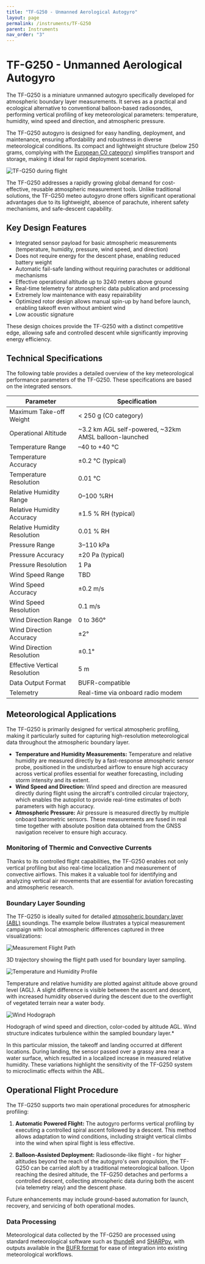 ```yaml
---
title: "TF-G250 - Unmanned Aerological Autogyro"
layout: page
permalink: /instruments/TF-G250
parent: Instruments
nav_order: "3"
---
```


# TF-G250 - Unmanned Aerological Autogyro

The TF-G250 is a miniature unmanned autogyro specifically developed for atmospheric boundary layer measurements. It serves as a practical and ecological alternative to conventional balloon-based radiosondes, performing vertical profiling of key meteorological parameters: temperature, humidity, wind speed and direction, and atmospheric pressure.

The TF-G250 autogyro is designed for easy handling, deployment, and maintenance, ensuring affordability and robustness in diverse meteorological conditions. Its compact and lightweight structure (below 250 grams, complying with the [European C0 category](https://www.easa.europa.eu/en/domains/drones-air-mobility/operating-drone/open-category-low-risk-civil-drones)) simplifies transport and storage, making it ideal for rapid deployment scenarios.

![TF-G250 during flight](TF-G250_flight.png)

The TF-G250 addresses a rapidly growing global demand for cost-effective, reusable atmospheric measurement tools. Unlike traditional solutions, the TF-G250  meteo autogyro drone offers significant operational advantages due to its lightweight, absence of parachute, inherent safety mechanisms, and safe-descent capability.

## Key Design Features

* Integrated sensor payload for basic atmospheric measurements (temperature, humidity, pressure, wind speed, and direction)
* Does not require energy for the descent phase, enabling reduced battery weight
* Automatic fail-safe landing without requiring parachutes or additional mechanisms
* Effective operational altitude up to 3240 meters above ground
* Real-time telemetry for atmospheric data publication and processing
* Extremely low maintenance with easy repairability
* Optimized rotor design allows manual spin-up by hand before launch, enabling takeoff even without ambient wind
* Low acoustic signature

These design choices provide the TF-G250 with a distinct competitive edge, allowing safe and controlled descent while significantly improving energy efficiency.

## Technical Specifications

The following table provides a detailed overview of the key meteorological performance parameters of the TF-G250. These specifications are based on the integrated  sensors.

| Parameter                     | Specification                                           |
| ----------------------------- | ------------------------------------------------------- |
| Maximum Take-off Weight       | < 250 g (C0 category)                                   |
| Operational Altitude          | ~3.2 km AGL self-powered, ~32km AMSL balloon-launched   |
| Temperature Range             | –40 to +40 °C                                           |
| Temperature Accuracy          | ±0.2 °C (typical)                                       |
| Temperature Resolution        | 0.01 °C                                                 |
| Relative Humidity Range       | 0–100 %RH                                               |
| Relative Humidity Accuracy    | ±1.5 % RH (typical)                                     |
| Relative Humidity Resolution  | 0.01 % RH                                               |
| Pressure Range                | 3–110 kPa                                               |
| Pressure Accuracy             | ±20 Pa (typical)                                        |
| Pressure Resolution           | 1 Pa                                                    |
| Wind Speed Range              | TBD                                                     |
| Wind Speed Accuracy           | ±0.2 m/s                                                |
| Wind Speed Resolution         | 0.1 m/s                                                 |
| Wind Direction Range          | 0 to 360°                                               |
| Wind Direction Accuracy       | ±2°                                                     |
| Wind Direction Resolution     | ±0.1°                                                   |
| Effective Vertical Resolution | 5 m                                                     |
| Data Output Format            | BUFR-compatible                                         |
| Telemetry                     | Real-time via onboard radio modem                       |

## Meteorological Applications

The TF-G250 is primarily designed for vertical atmospheric profiling, making it particularly suited for capturing high-resolution meteorological data throughout the atmospheric boundary layer.

* **Temperature and Humidity Measurements:** Temperature and relative humidity are measured directly by a fast-response atmospheric sensor probe, positioned in the undisturbed airflow to ensure high accuracy across vertical profiles essential for weather forecasting, including storm intensity and its extent.
* **Wind Speed and Direction:** Wind speed and direction are measured directly during flight using the aircraft's controlled circular trajectory, which enables the autopilot to provide real-time estimates of both parameters with high accuracy.
* **Atmospheric Pressure:** Air pressure is measured directly by multiple onboard barometric sensors. These measurements are fused in real time together with absolute position data obtained from the GNSS navigation receiver to ensure high accuracy.

### Monitoring of Thermic and Convective Currents

Thanks to its controlled flight capabilities, the TF-G250 enables not only vertical profiling but also real-time localization and measurement of convective airflows. This makes it a valuable tool for identifying and analyzing vertical air movements that are essential for aviation forecasting and atmospheric research.


### Boundary Layer Sounding

The TF-G250 is ideally suited for detailed [atmospheric boundary layer (ABL)](https://en.wikipedia.org/wiki/Planetary_boundary_layer) soundings. The example below illustrates a typical measurement campaign with local atmospheric differences captured in three visualizations:

![Measurement Flight Path](Measurement_flight.png)

3D trajectory showing the flight path used for boundary layer sampling.

![Temperature and Humidity Profile](Temperature_and_relative_humidity_profile.png)

Temperature and relative humidity are plotted against altitude above ground level (AGL). A slight difference is visible between the ascent and descent, with increased humidity observed during the descent due to the overflight of vegetated terrain near a water body.

![Wind Hodograph](wind_hodograph.png)

Hodograph of wind speed and direction, color-coded by altitude AGL. Wind structure indicates turbulence within the sampled boundary layer.*

In this particular mission, the takeoff and landing occurred at different locations. During landing, the sensor passed over a grassy area near a water surface, which resulted in a localized increase in measured relative humidity. These variations highlight the sensitivity of the TF-G250 system to microclimatic effects within the ABL.


## Operational Flight Procedure

The TF-G250 supports two main operational procedures for atmospheric profiling:

1. **Automatic Powered Flight:** The autogyro performs vertical profiling by executing a controlled spiral ascent followed by a descent. This method allows adaptation to wind conditions, including straight vertical climbs into the wind when spiral flight is less effective.




2. **Balloon-Assisted Deployment:** Radiosonde-like flight - for higher altitudes beyond the reach of the autogyro's own propulsion, the TF-G250 can be carried aloft by a traditional meteorological balloon. Upon reaching the desired altitude, the TF-G250 detaches and performs a controlled descent, collecting atmospheric data during both the ascent (via telemetry relay) and the descent phase.

Future enhancements may include ground-based automation for launch, recovery, and servicing of both operational modes.

### Data Processing

Meteorological data collected by the TF-G250 are processed using standard meteorological software such as [thundeR](https://bczernecki.github.io/thundeR/) and [SHARPpy](https://github.com/sharppy/SHARPpy), with outputs available in the [BUFR format](https://en.wikipedia.org/wiki/BUFR) for ease of integration into existing meteorological workflows.

